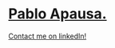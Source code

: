 # [Pablo Apausa.](https://apausa.dev)
[Contact me on linkedIn!](https://www.linkedin.com/in/apausa/)
